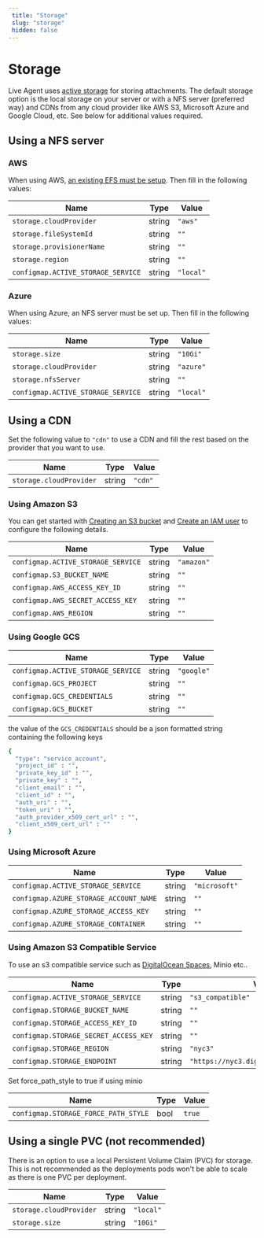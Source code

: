 ```yaml
---
 title: "Storage" 
 slug: "storage" 
 hidden: false 
---
```

# Storage

Live Agent uses [active storage](https://edgeguides.rubyonrails.org/active_storage_overview.html) for storing attachments. The default storage option is the local storage on your server or with a NFS server (preferred way) and CDNs from any cloud provider like AWS S3, Microsoft Azure and Google Cloud, etc. See below for additional values required.

## Using a NFS server

### AWS

When using AWS, [an existing EFS must be setup](https://aws.amazon.com/efs/). Then fill in the following values:

| Name            | Type | Value | 
| --------------- | ----- | ---- | 
| `storage.cloudProvider` | string |  `"aws"` |
| `storage.fileSystemId`| string | `""` |
| `storage.provisionerName` | string | `""` |
| `storage.region` | string | `""` |
| `configmap.ACTIVE_STORAGE_SERVICE` | string | `"local"` |

### Azure

When using Azure, an NFS server must be set up. Then fill in the following values:

| Name            | Type | Value | 
| --------------- | ----- | ---- | 
| `storage.size` | string | `"10Gi"` |
| `storage.cloudProvider` | string |  `"azure"` |
| `storage.nfsServer` | string | `""` |
| `configmap.ACTIVE_STORAGE_SERVICE` | string | `"local"` |

## Using a CDN

Set the following value to `"cdn"` to use a CDN and fill the rest based on the provider that you want to use.

| Name            | Type | Value | 
| --------------- | ----- | ---- | 
| `storage.cloudProvider` | string | `"cdn"` |

[//]: <> (Commented for now as this is for thought for assets in the live chat widget attachments from Chatwoot)
[//]: <> (## Using CDN for asset delivery)
[//]: <> (If you have a high traffic website, we recommend to setup CDN for your asset delivery.)

[//]: <> (| Name            | Type | Value | )
[//]: <> (| --------------- | ----- | ---- | )
[//]: <> (| `configmap.ASSET_CDN_HOST` | string | `"<distribution>.cloudfront.net"` |)

### Using Amazon S3

You can get started with [Creating an S3 bucket](https://docs.aws.amazon.com/AmazonS3/latest/gsg/CreatingABucket.html) and [Create an IAM user](https://docs.aws.amazon.com/IAM/latest/UserGuide/id_users_create.html) to configure the following details.

| Name            | Type | Value | 
| --------------- | ----- | ---- | 
| `configmap.ACTIVE_STORAGE_SERVICE` | string | `"amazon"` |
| `configmap.S3_BUCKET_NAME` | string |  `""` |
| `configmap.AWS_ACCESS_KEY_ID`| string | `""` |
| `configmap.AWS_SECRET_ACCESS_KEY` | string | `""` |
| `configmap.AWS_REGION` | string | `""` |



### Using Google GCS

| Name            | Type | Value | 
| --------------- | ----- | ---- | 
| `configmap.ACTIVE_STORAGE_SERVICE` | string | `"google"` |
| `configmap.GCS_PROJECT` | string | `""` |
| `configmap.GCS_CREDENTIALS` | string | `""` |
| `configmap.GCS_BUCKET` | string | `""` |


the value of the `GCS_CREDENTIALS` should be a json formatted string containing the following keys

```bash
{
  "type": "service_account",
  "project_id" : "",
  "private_key_id" : "",
  "private_key" : "",
  "client_email" : "",
  "client_id" : "",
  "auth_uri" : "",
  "token_uri" : "",
  "auth_provider_x509_cert_url" : "",
  "client_x509_cert_url" : ""
}
```

### Using Microsoft Azure

| Name            | Type | Value | 
| --------------- | ----- | ---- | 
| `configmap.ACTIVE_STORAGE_SERVICE` | string | `"microsoft"` |
| `configmap.AZURE_STORAGE_ACCOUNT_NAME` | string | `""` |
| `configmap.AZURE_STORAGE_ACCESS_KEY` | string | `""` |
| `configmap.AZURE_STORAGE_CONTAINER` | string | `""` |



### Using Amazon S3 Compatible Service

To use an s3 compatible service such as [DigitalOcean Spaces](https://www.digitalocean.com/docs/spaces/resources/s3-sdk-examples/#configure-a-client), Minio etc..

| Name            | Type | Value | 
| --------------- | ----- | ---- | 
| `configmap.ACTIVE_STORAGE_SERVICE` | string | `"s3_compatible"` |
| `configmap.STORAGE_BUCKET_NAME` | string | `""` |
| `configmap.STORAGE_ACCESS_KEY_ID` | string | `""` |
| `configmap.STORAGE_SECRET_ACCESS_KEY` | string | `""` |
| `configmap.STORAGE_REGION` | string | `"nyc3"` |
| `configmap.STORAGE_ENDPOINT` | string | `"https://nyc3.digitaloceanspaces.com"` |

Set force_path_style to true if using minio

| Name            | Type | Value | 
| --------------- | ----- | ---- | 
| `configmap.STORAGE_FORCE_PATH_STYLE` | bool | `true` |

## Using a single PVC (not recommended)

There is an option to use a local Persistent Volume Claim (PVC) for storage. This is not recommended as the deployments pods won't be able to scale as there is one PVC per deployment.

| Name            | Type | Value | 
| --------------- | ----- | ---- | 
| `storage.cloudProvider` | string | `"local"` |
| `storage.size` | string | `"10Gi"` |